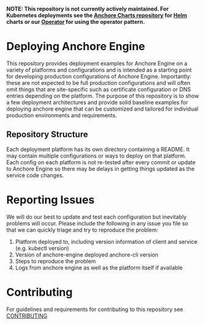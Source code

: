 **NOTE: This repository is not currently actively maintained. For Kubernetes deployments see the [Anchore Charts repository](https://github.com/anchore/anchore-charts) for [Helm](https://helm.sh) charts or our [Operator](https://operatorhub.io/operator/anchore-engine) for using the operator pattern.**

# Deploying Anchore Engine

This repository provides deployment examples for Anchore Engine on a variety of platforms and configurations and is intended as a starting point for developing production configurations of Anchore Engine. Importantly: these are not expected to be full production configurations and will often omit things that are site-specific such as certificate configuration or DNS entries depending on the platform. The purpose of this repository is to show a few deployment architectures and provide solid baseline examples for deploying anchore engine that can be customized and tailored for individual production environments and requirements.

## Repository Structure

Each deployment platform has its own directory containing a README. It may contain multiple configurations or ways to deploy on that platform. Each config on each platform is not re-tested after every commit or update to Anchore Engine so there may be delays in getting things updated as the service code changes.

# Reporting Issues

We will do our best to update and test each configuration but inevitably problems will occur. Please include the following in any issue you file so that we can quickly triage and try to reproduce the problem:

1. Platform deployed to, including version information of client and service (e.g. kubectl version)
2. Version of anchore-engine deployed anchore-cli version
3. Steps to reproduce the problem
4. Logs from anchore engine as well as the platform itself if available

# Contributing

For guidelines and requirements for contributing to this repository see [CONTRIBUTING](CONTRIBUTING.rst)
